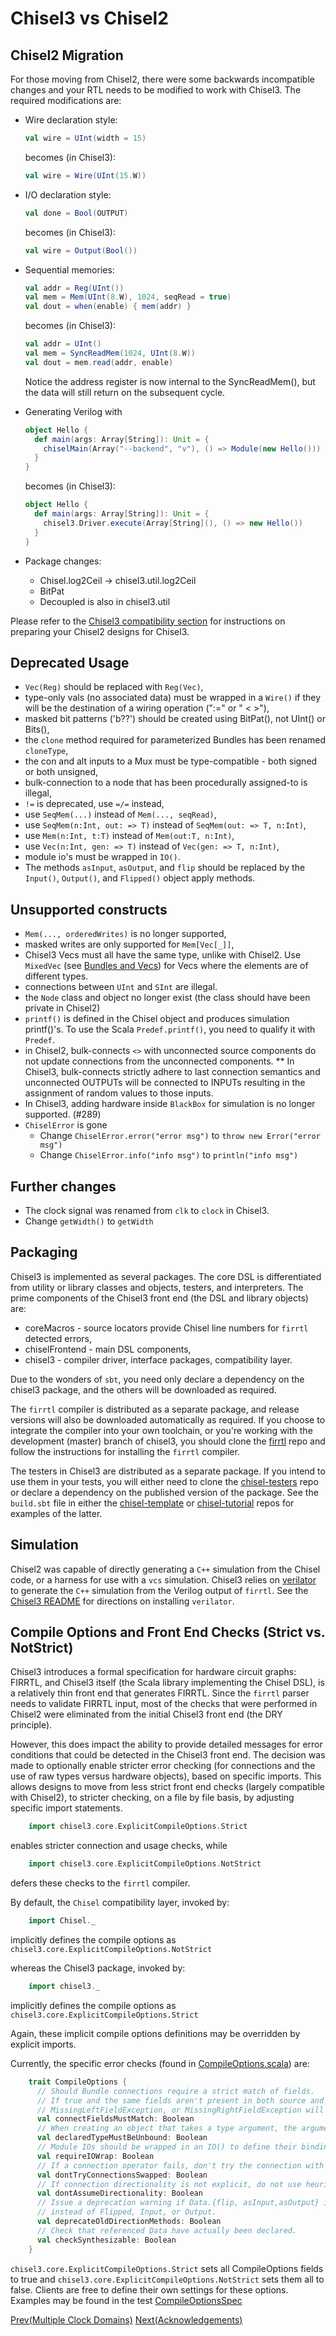 # Chisel3 vs Chisel2

## Chisel2 Migration
For those moving from Chisel2, there were some backwards incompatible changes
and your RTL needs to be modified to work with Chisel3. The required
modifications are:

 - Wire declaration style:
   ```scala
   val wire = UInt(width = 15)
   ```
   becomes (in Chisel3):
   ```scala
   val wire = Wire(UInt(15.W))
   ```

 - I/O declaration style:
   ```scala
   val done = Bool(OUTPUT)
   ```
   becomes (in Chisel3):
   ```scala
   val wire = Output(Bool())
   ```

 - Sequential memories:
   ```scala
   val addr = Reg(UInt())
   val mem = Mem(UInt(8.W), 1024, seqRead = true)
   val dout = when(enable) { mem(addr) }
   ```
   becomes (in Chisel3):
   ```scala
   val addr = UInt()
   val mem = SyncReadMem(1024, UInt(8.W))
   val dout = mem.read(addr, enable)
   ```

   Notice the address register is now internal to the SyncReadMem(), but the data
   will still return on the subsequent cycle.
   
 - Generating Verilog with
   ```scala
   object Hello {
     def main(args: Array[String]): Unit = {
       chiselMain(Array("--backend", "v"), () => Module(new Hello()))
     }
   }
   ```
   becomes (in Chisel3):
   ```scala
   object Hello {
     def main(args: Array[String]): Unit = {
       chisel3.Driver.execute(Array[String](), () => new Hello())
     }
   }
   ```

 - Package changes:
   - Chisel.log2Ceil -> chisel3.util.log2Ceil
   - BitPat
   - Decoupled is also in chisel3.util

Please refer to the [Chisel3 compatibility section](https://github.com/ucb-bar/chisel#chisel3)
for instructions on preparing your Chisel2 designs for Chisel3.

## Deprecated Usage
*  `Vec(Reg)` should be replaced with `Reg(Vec)`,
*  type-only vals (no associated data) must be wrapped in a `Wire()` if they will be the destination of a wiring operation (":=" or " < >"),
*  masked bit patterns ('b??') should be created using BitPat(), not UInt() or Bits(),
*  the `clone` method required for parameterized Bundles has been renamed `cloneType`,
*  the con and alt inputs to a Mux must be type-compatible - both signed or both unsigned,
*  bulk-connection to a node that has been procedurally assigned-to is illegal,
*  `!=` is deprecated, use `=/=` instead,
*  use `SeqMem(...)` instead of `Mem(..., seqRead)`,
*  use `SeqMem(n:Int, out: => T)` instead of `SeqMem(out: => T, n:Int)`,
*  use `Mem(n:Int, t:T)` instead of `Mem(out:T, n:Int)`,
*  use `Vec(n:Int, gen: => T)` instead of `Vec(gen: => T, n:Int)`,
*  module io's must be wrapped in `IO()`.
*  The methods `asInput`, `asOutput`, and `flip` should be replaced by the `Input()`, `Output()`, and `Flipped()` object apply methods.

## Unsupported constructs
*  `Mem(..., orderedWrites)` is no longer supported,
*  masked writes are only supported for `Mem[Vec[_]]`,
* Chisel3 Vecs must all have the same type, unlike with Chisel2. Use `MixedVec` (see [Bundles and Vecs](Bundles-and-Vecs)) for Vecs where the elements are of different types.
*  connections between `UInt` and `SInt` are illegal.
*  the `Node` class and object no longer exist (the class should have been private in Chisel2)
*  `printf()` is defined in the Chisel object and produces simulation printf()'s.
To use the Scala `Predef.printf()`, you need to qualify it with `Predef`.
*  in Chisel2, bulk-connects `<>` with unconnected source components do not update connections from the unconnected components.
** In Chisel3, bulk-connects strictly adhere to last connection semantics and unconnected OUTPUTs will be connected to INPUTs resulting in the assignment of random values to those inputs.
* In Chisel3, adding hardware inside `BlackBox` for simulation is no longer supported. (#289)
* `ChiselError` is gone
  * Change `ChiselError.error("error msg")` to `throw new Error("error msg")`
  * Change `ChiselError.info("info msg")` to `println("info msg")`

## Further changes
* The clock signal was renamed from `clk` to `clock` in Chisel3.
* Change `getWidth()` to `getWidth`

## Packaging
Chisel3 is implemented as several packages.
The core DSL is differentiated from utility or library classes and objects, testers, and interpreters.
The prime components of the Chisel3 front end (the DSL and library objects) are:
* coreMacros - source locators provide Chisel line numbers for `firrtl` detected errors,
* chiselFrontend - main DSL components,
* chisel3 - compiler driver, interface packages, compatibility layer.

Due to the wonders of `sbt`, you need only declare a dependency on the chisel3 package, and the others will be downloaded as required.

The `firrtl` compiler is distributed as a separate package, and release versions will also be downloaded automatically as required.
If you choose to integrate the compiler into your own toolchain, or you're working with the development (master) branch of chisel3, you should clone the [firrtl](https://github.com/ucb-bar/firrtl) repo
and follow the instructions for installing the `firrtl` compiler.

The testers in Chisel3 are distributed as a separate package.
If you intend to use them in your tests, you will either need to clone the [chisel-testers](https://github.com/ucb-bar/chisel-testers) repo
or declare a dependency on the published version of the package.
See the `build.sbt` file in either the [chisel-template](https://github.com/ucb-bar/chisel-template) or [chisel-tutorial](https://github.com/ucb-bar/chisel-tutorial)
repos for examples of the latter.

## Simulation
Chisel2 was capable of directly generating a `C++` simulation from the Chisel code, or a harness for use with a `vcs` simulation.
Chisel3 relies on [verilator](http://www.veripool.org/wiki/verilator) to generate the `C++` simulation from the Verilog output of `firrtl`.
See the [Chisel3 README](https://github.com/ucb-bar/chisel3) for directions on installing `verilator`.

## Compile Options and Front End Checks (Strict vs. NotStrict)
Chisel3 introduces a formal specification for hardware circuit graphs: FIRRTL,
and Chisel3 itself (the Scala library implementing the Chisel DSL), is a relatively thin front end that generates FIRRTL.
Since the `firrtl` parser needs to validate FIRRTL input, most of the checks that were performed in Chisel2 were eliminated
from the initial Chisel3 front end (the DRY principle).

However, this does impact the ability to provide detailed messages for error conditions that could be detected in the Chisel3
front end. The decision was made to optionally enable stricter error checking (for connections and the use of raw types versus
hardware objects), based on specific imports.
This allows designs to move from less strict front end checks (largely compatible with Chisel2), to stricter checking,
on a file by file basis, by adjusting specific import statements.

```scala
    import chisel3.core.ExplicitCompileOptions.Strict
```     

enables stricter connection and usage checks, while

```scala
    import chisel3.core.ExplicitCompileOptions.NotStrict
```

defers these checks to the `firrtl` compiler.

By default, the `Chisel` compatibility layer, invoked by:

```scala
    import Chisel._
```
    
implicitly defines the compile options as `chisel3.core.ExplicitCompileOptions.NotStrict`

whereas the Chisel3 package, invoked by:

```scala
    import chisel3._
```
    
implicitly defines the compile options as `chisel3.core.ExplicitCompileOptions.Strict`

Again, these implicit compile options definitions may be overridden by explicit imports.

Currently, the specific error checks (found in [CompileOptions.scala](https://github.com/ucb-bar/chisel3/blob/master/chiselFrontend/src/main/scala/chisel3/core/CompileOptions.scala)) are:

```scala
    trait CompileOptions {
      // Should Bundle connections require a strict match of fields.
      // If true and the same fields aren't present in both source and sink, a MissingFieldException,
      // MissingLeftFieldException, or MissingRightFieldException will be thrown.
      val connectFieldsMustMatch: Boolean
      // When creating an object that takes a type argument, the argument must be unbound (a pure type).
      val declaredTypeMustBeUnbound: Boolean
      // Module IOs should be wrapped in an IO() to define their bindings before the reset of the module is defined.
      val requireIOWrap: Boolean
      // If a connection operator fails, don't try the connection with the operands (source and sink) reversed.
      val dontTryConnectionsSwapped: Boolean
      // If connection directionality is not explicit, do not use heuristics to attempt to determine it.
      val dontAssumeDirectionality: Boolean
      // Issue a deprecation warning if Data.{flip, asInput,asOutput} is used
      // instead of Flipped, Input, or Output.
      val deprecateOldDirectionMethods: Boolean
      // Check that referenced Data have actually been declared.
      val checkSynthesizable: Boolean
    }
```

`chisel3.core.ExplicitCompileOptions.Strict` sets all CompileOptions fields to true and
`chisel3.core.ExplicitCompileOptions.NotStrict` sets them all to false.
Clients are free to define their own settings for these options.
Examples may be found in the test [CompileOptionsSpec](https://github.com/ucb-bar/chisel3/blob/master/src/test/scala/chiselTests/CompileOptionsTest.scala)

[Prev(Multiple Clock Domains)](Multiple-Clock-Domains) [Next(Acknowledgements)](Acknowledgements)
